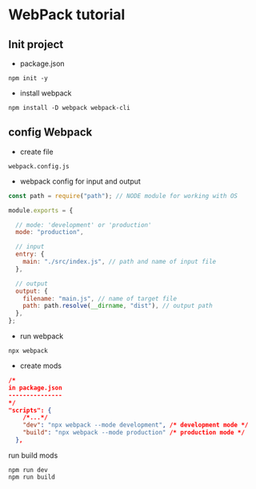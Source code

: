 # WebPack tutorial

## Init project

- package.json

```
npm init -y
```

- install webpack

```
npm install -D webpack webpack-cli
```

## config Webpack

- create file

```
webpack.config.js
```

- webpack config for input and output

```JavaScript
const path = require("path"); // NODE module for working with OS

module.exports = {

  // mode: 'development' or 'production'
  mode: "production",

  // input
  entry: {
    main: "./src/index.js", // path and name of input file
  },

  // output
  output: {
    filename: "main.js", // name of target file
    path: path.resolve(__dirname, "dist"), // output path
  },
};
```

- run webpack

```
npx webpack
```

- create mods

```JSON
/*
in package.json
---------------
*/
"scripts": {
    /*...*/
    "dev": "npx webpack --mode development", /* development mode */
    "build": "npx webpack --mode production" /* production mode */
  },
```

run build mods

```
npm run dev
npm run build
```
